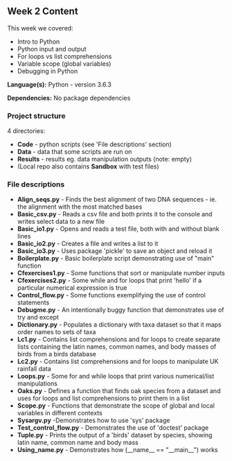 ## Week 2 Content

This week we covered:
- Intro to Python
- Python input and output
- For loops vs list comprehensions
- Variable scope (global variables)
- Debugging in Python

**Language(s):** Python - version 3.6.3

**Dependencies:** No package dependencies

### Project structure

4 directories:
- **Code** - python scripts (see 'File descriptions' section)
- **Data** - data that some scripts are run on
- **Results** - results eg. data manipulation outputs (note: empty)
- (Local repo also contains **Sandbox** with test files)

### File descriptions

- **Align_seqs.py** - Finds the best alignment of two DNA sequences - ie. the alignment with the most matched bases
- **Basic_csv.py** - Reads a csv file and both prints it to the console and writes select data to a new file
- **Basic_io1.py** - Opens and reads a test file, both with and without blank lines
- **Basic_io2.py** - Creates a file and writes a list to it
- **Basic_io3.py** - Uses package 'pickle' to save an object and reload it
- **Boilerplate.py** - Basic boilerplate script demonstrating use of "main" function
- **Cfexercises1.py** - Some functions that sort or manipulate number inputs
- **Cfexercises2.py** - Some while and for loops that print 'hello' if a particular numerical expression is true
- **Control_flow.py** - Some functions exemplifying the use of control statements
- **Debugme.py** - An intentionally buggy function that demonstrates use of try and except
- **Dictionary.py** - Populates a dictionary with taxa dataset so that it maps order names to sets of taxa
- **Lc1.py** - Contains list comprehensions and for loops to create separate lists containing the latin names, common names, and body masses of birds from a birds database
- **Lc2.py** - Contains list comprehensions and for loops to manipulate UK rainfall data
- **Loops.py** - Some for and while loops that print various numerical/list manipulations
- **Oaks.py** - Defines a function that finds oak species from a dataset and uses for loops and list comprehensions to print them in a list
- **Scope.py** - Functions that demonstrate the scope of global and local variables in different contexts
- **Sysargv.py** -Demonstrates how to use 'sys' package
- **Test_control_flow.py** - Demonstrates the use of 'doctest' package
- **Tuple.py** - Prints the output of a 'birds' dataset by species, showing latin name, common name and body mass
- **Using_name.py** - Demonstrates how (\_\_name\_\_ == "\_\_main\_\_") works
